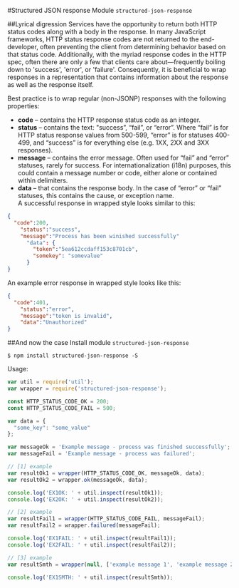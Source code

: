#Structured JSON response
Module `structured-json-response`  

##Lyrical digression
Services have the opportunity to return both HTTP status codes along with a body in the response. In many JavaScript frameworks, HTTP status response codes are not returned to the end-developer, often preventing the client from determining behavior based on that status code. Additionally, with the myriad response codes in the HTTP spec, often there are only a few that clients care about—frequently boiling down to 'success', 'error', or 'failure'. Consequently, it is beneficial to wrap responses in a representation that contains information about the response as well as the response itself.

Best practice is to wrap regular (non-JSONP) responses with the following properties:
- **code** – contains the HTTP response status code as an integer.
- **status** – contains the text: "success”, “fail”, or “error”. Where “fail” is for HTTP status
response values from 500-599, “error” is for statuses 400-499, and “success” is for everything
else (e.g. 1XX, 2XX and 3XX responses).
- **message** – contains the error message. Often used for “fail” and “error” statuses, rarely for success. For internationalization (i18n) purposes, this could contain a message number or code, either alone or contained within delimiters.
- **data** – that contains the response body. In the case of “error” or “fail” statuses, this contains the cause, or exception name.  
A successful response in wrapped style looks similar to this:
```json
{
  "code":200,
    "status":"success",
    "message":"Process has been winished successfully"
      "data": {
        "token":"5ea612ccdaff153c8701cb",
        "somekey": "somevalue"
      }
}
```
An example error response in wrapped style looks like this:
```json
{
  "code":401,
    "status":"error",
    "message":"token is invalid",
    "data":"Unauthorized"
}
```

##And now the case
Install module `structured-json-response`
```npm
$ npm install structured-json-response -S
```

Usage:
```node.js
var util = require('util');
var wrapper = require('structured-json-response');

const HTTP_STATUS_CODE_OK = 200;
const HTTP_STATUS_CODE_FAIL = 500;

var data = { 
  "some_key": "some_value"
};

var messageOk = 'Example message - process was finished successfully';
var messageFail = 'Example message - process was failured';

// [1] example
var resultOk1 = wrapper(HTTP_STATUS_CODE_OK, messageOk, data);
var resultOk2 = wrapper.ok(messageOk, data);

console.log('EX1OK: ' + util.inspect(resultOk1));
console.log('EX2OK: ' + util.inspect(resultOk2));

// [2] example
var resultFail1 = wrapper(HTTP_STATUS_CODE_FAIL, messageFail);
var resultFail2 = wrapper.failured(messageFail);

console.log('EX1FAIL: ' + util.inspect(resultFail1));
console.log('EX2FAIL: ' + util.inspect(resultFail2));

// [3] example
var resultSmth = wrapper(null, ['example message 1', 'example message 2'], 'dsadsa');

console.log('EX1SMTH: ' + util.inspect(resultSmth));
```
